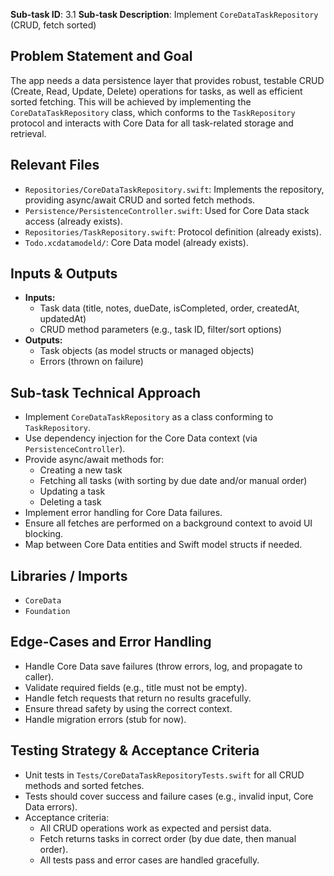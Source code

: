 **Sub-task ID**: 3.1
**Sub-task Description**: Implement `CoreDataTaskRepository` (CRUD, fetch sorted)

## Problem Statement and Goal
The app needs a data persistence layer that provides robust, testable CRUD (Create, Read, Update, Delete) operations for tasks, as well as efficient sorted fetching. This will be achieved by implementing the `CoreDataTaskRepository` class, which conforms to the `TaskRepository` protocol and interacts with Core Data for all task-related storage and retrieval.

## Relevant Files
- `Repositories/CoreDataTaskRepository.swift`: Implements the repository, providing async/await CRUD and sorted fetch methods.
- `Persistence/PersistenceController.swift`: Used for Core Data stack access (already exists).
- `Repositories/TaskRepository.swift`: Protocol definition (already exists).
- `Todo.xcdatamodeld/`: Core Data model (already exists).

## Inputs & Outputs
- **Inputs:**
  - Task data (title, notes, dueDate, isCompleted, order, createdAt, updatedAt)
  - CRUD method parameters (e.g., task ID, filter/sort options)
- **Outputs:**
  - Task objects (as model structs or managed objects)
  - Errors (thrown on failure)

## Sub-task Technical Approach
- Implement `CoreDataTaskRepository` as a class conforming to `TaskRepository`.
- Use dependency injection for the Core Data context (via `PersistenceController`).
- Provide async/await methods for:
  - Creating a new task
  - Fetching all tasks (with sorting by due date and/or manual order)
  - Updating a task
  - Deleting a task
- Implement error handling for Core Data failures.
- Ensure all fetches are performed on a background context to avoid UI blocking.
- Map between Core Data entities and Swift model structs if needed.

## Libraries / Imports
- `CoreData`
- `Foundation`

## Edge-Cases and Error Handling
- Handle Core Data save failures (throw errors, log, and propagate to caller).
- Validate required fields (e.g., title must not be empty).
- Handle fetch requests that return no results gracefully.
- Ensure thread safety by using the correct context.
- Handle migration errors (stub for now).

## Testing Strategy & Acceptance Criteria
- Unit tests in `Tests/CoreDataTaskRepositoryTests.swift` for all CRUD methods and sorted fetches.
- Tests should cover success and failure cases (e.g., invalid input, Core Data errors).
- Acceptance criteria:
  - All CRUD operations work as expected and persist data.
  - Fetch returns tasks in correct order (by due date, then manual order).
  - All tests pass and error cases are handled gracefully.
